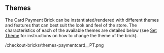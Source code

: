 ## Themes

The Card Payment Brick can be instantiated/rendered with different themes and features that can best suit the look and feel of the store. The characteristics of each of the available themes are detailed below (see [Set Theme]() for instructions on how to change the theme of the brick).

/checkout-bricks/themes-paymentcard__PT.png
